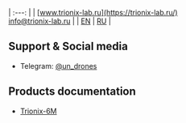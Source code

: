 | :---: |
| [www.trionix-lab.ru](https://trionix-lab.ru/) <br/> [info@trionix-lab.ru](mailto:info@trionix-lab.ru) |
| [EN](index.md) \| [RU](README_RU.md) |

## Support & Social media
* Telegram: [@un_drones](https://t.me/un_drones)

## Products documentation
* [Trionix-6M](https://trionix-lab.ru/project-pers/2/)

<!-- ## Media, educational project and other things-->